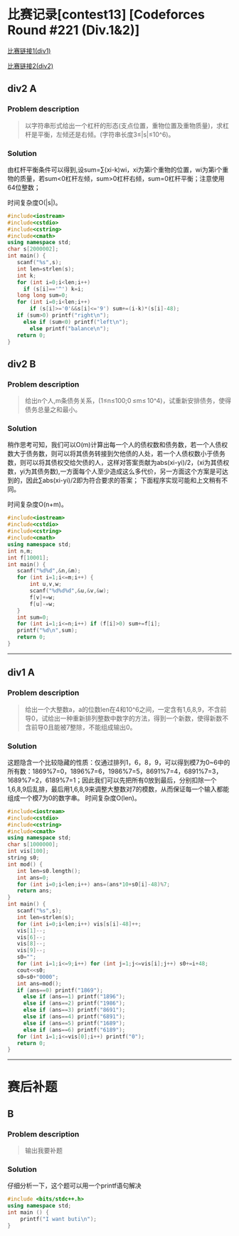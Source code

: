  # 比赛记录[contest13] [Codeforces Round #221 (Div.1&2)]
 
 [比赛链接1(div1)](http://codeforces.com/contest/375)
 
 [比赛链接2(div2)](http://codeforces.com/contest/376)
 
 ## div2 A
 ### Problem description
 > 以字符串形式给出一个杠杆的形态(支点位置，重物位置及重物质量)，求杠杆是平衡，左倾还是右倾。(字符串长度3≤|s|≤10^6)。
 ### Solution
 由杠杆平衡条件可以得到,设sum=∑(xi-k)wi，xi为第i个重物的位置，wi为第i个重物的质量，若sum<0杠杆左倾，sum>0杠杆右倾，sum=0杠杆平衡；注意使用64位整数；
 
 时间复杂度O(|s|)。
 ```cpp
#include<iostream>
#include<cstdio>
#include<cstring>
#include<cmath>
using namespace std;
char s[2000002];
int main() {
	scanf("%s",s);
	int len=strlen(s);
	int k;
	for (int i=0;i<len;i++) 
	  if (s[i]=='^') k=i;
	long long sum=0;
	for (int i=0;i<len;i++)
		if (s[i]>='0'&&s[i]<='9') sum+=(i-k)*(s[i]-48);
	if (sum>0) printf("right\n");
	  else if (sum<0) printf("left\n");
	    else printf("balance\n");
	return 0;
}
 ```
 
 
 
 ## div2 B
 ### Problem description
 > 给出n个人,m条债务关系，(1≤n≤100;0 ≤m≤ 10^4)，试重新安排债务，使得债务总量之和最小。
 ### Solution
 稍作思考可知，我们可以O(m)计算出每一个人的债权数和债务数，若一个人债权数大于债务数，则可以将其债务转接到欠他债的人处，若一个人债权数小于债务数，则可以将其债权交给欠债的人，这样对答案贡献为abs(xi-yi)/2，(xi为其债权数，yi为其债务数),一方面每个人至少造成这么多代价，另一方面这个方案是可达到的，因此∑abs(xi-yi)/2即为符合要求的答案；
 下面程序实现可能和上文稍有不同。
 
 时间复杂度O(n+m)。
 ```cpp
 #include<iostream>
#include<cstdio>
#include<cstring>
#include<cmath>
using namespace std;
int n,m;
int f[10001];
int main() {
	scanf("%d%d",&n,&m);
	for (int i=1;i<=m;i++) {
		int u,v,w;
		scanf("%d%d%d",&u,&v,&w);
		f[v]+=w;
		f[u]-=w;
	}
	int sum=0;
	for (int i=1;i<=n;i++) if (f[i]>0) sum+=f[i];
	printf("%d\n",sum);
	return 0;
}
 ```
 ***** 
 ## div1 A
 ### Problem description
 > 给出一个大整数a，a的位数len在4和10^6之间，一定含有1,6,8,9，不含前导0，试给出一种重新排列整数中数字的方法，得到一个新数，使得新数不含前导0且能被7整除，不能组成输出0。
 ### Solution
这题隐含一个比较隐藏的性质：仅通过排列1，6，8，9，可以得到模7为0~6中的所有数：1869%7=0，1896%7=6，1986%7=5，8691%7=4，6891%7=3，1689%7=2，6189%7=1；因此我们可以先把所有0放到最后，分别扣除一个1,6,8,9后乱排，最后用1,6,8,9来调整大整数对7的模数，从而保证每一个输入都能组成一个模7为0的数字串。
 时间复杂度O(len)。
 ```cpp
 #include<iostream>
#include<cstdio>
#include<cstring>
#include<cmath>
using namespace std;
char s[1000000];
int vis[100];
string s0;
int mod() {
	int len=s0.length();
	int ans=0;
	for (int i=0;i<len;i++) ans=(ans*10+s0[i]-48)%7;
	return ans;
}
int main() {
	scanf("%s",s);
	int len=strlen(s);
	for (int i=0;i<len;i++) vis[s[i]-48]++;
	vis[1]--;
	vis[6]--;
	vis[8]--;
	vis[9]--;
	s0="";
	for (int i=1;i<=9;i++) for (int j=1;j<=vis[i];j++) s0+=i+48;
	cout<<s0;
	s0=s0+"0000";
	int ans=mod();
	if (ans==0) printf("1869");
	  else if (ans==1) printf("1896");
	  else if (ans==2) printf("1986");
	  else if (ans==3) printf("8691");
	  else if (ans==4) printf("6891");
	  else if (ans==5) printf("1689");
	  else if (ans==6) printf("6189");
	for (int i=1;i<=vis[0];i++) printf("0");
	return 0;
}
 ```
 ***** 
 # 赛后补题
 
 ## B
 ### Problem description
 > 输出我要补题
 ### Solution
 仔细分析一下，这个题可以用一个printf语句解决
 ```cpp
 #include <bits/stdc++.h>
 using namespace std;
 int main () {
     printf("I want buti\n");
 }
 ```
